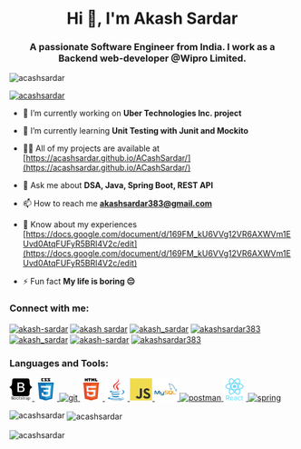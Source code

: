 <h1 align="center">Hi 👋, I'm Akash Sardar</h1>
<h3 align="center">A passionate Software Engineer from India. I work as a Backend web-developer @Wipro Limited.</h3>

<p align="left"> <img src="https://komarev.com/ghpvc/?username=acashsardar&label=Profile%20views&color=0eb421&style=flat" alt="acashsardar" /> </p>

<p align="left"> <a href="https://github.com/ryo-ma/github-profile-trophy"><img src="https://github-profile-trophy.vercel.app/?username=acashsardar" alt="acashsardar" /></a> </p>

- 🔭 I’m currently working on **Uber Technologies Inc. project**

- 🌱 I’m currently learning **Unit Testing with Junit and Mockito**

- 👨‍💻 All of my projects are available at [https://acashsardar.github.io/ACashSardar/](https://acashsardar.github.io/ACashSardar/)

- 💬 Ask me about **DSA, Java, Spring Boot, REST API**

- 📫 How to reach me **akashsardar383@gmail.com**

- 📄 Know about my experiences [https://docs.google.com/document/d/169FM_kU6VVg12VR6AXWVm1EUvd0AtqFUFyR5BRl4V2c/edit](https://docs.google.com/document/d/169FM_kU6VVg12VR6AXWVm1EUvd0AtqFUFyR5BRl4V2c/edit)

- ⚡ Fun fact **My life is boring 😔**

<h3 align="left">Connect with me:</h3>
<p align="left">
<a href="https://linkedin.com/in/akash-sardar" target="blank"><img align="center" src="https://raw.githubusercontent.com/rahuldkjain/github-profile-readme-generator/master/src/images/icons/Social/linked-in-alt.svg" alt="akash-sardar" height="30" width="40" /></a>
<a href="https://www.youtube.com/c/akash sardar" target="blank"><img align="center" src="https://raw.githubusercontent.com/rahuldkjain/github-profile-readme-generator/master/src/images/icons/Social/youtube.svg" alt="akash sardar" height="30" width="40" /></a>
<a href="https://www.codechef.com/users/akash_sardar" target="blank"><img align="center" src="https://cdn.jsdelivr.net/npm/simple-icons@3.1.0/icons/codechef.svg" alt="akash_sardar" height="30" width="40" /></a>
<a href="https://www.hackerrank.com/akashsardar383" target="blank"><img align="center" src="https://raw.githubusercontent.com/rahuldkjain/github-profile-readme-generator/master/src/images/icons/Social/hackerrank.svg" alt="akashsardar383" height="30" width="40" /></a>
<a href="https://codeforces.com/profile/akash_sardar" target="blank"><img align="center" src="https://raw.githubusercontent.com/rahuldkjain/github-profile-readme-generator/master/src/images/icons/Social/codeforces.svg" alt="akash_sardar" height="30" width="40" /></a>
<a href="https://www.leetcode.com/akash-sardar" target="blank"><img align="center" src="https://raw.githubusercontent.com/rahuldkjain/github-profile-readme-generator/master/src/images/icons/Social/leet-code.svg" alt="akash-sardar" height="30" width="40" /></a>
<a href="https://auth.geeksforgeeks.org/user/akashsardar383" target="blank"><img align="center" src="https://raw.githubusercontent.com/rahuldkjain/github-profile-readme-generator/master/src/images/icons/Social/geeks-for-geeks.svg" alt="akashsardar383" height="30" width="40" /></a>
</p>

<h3 align="left">Languages and Tools:</h3>
<p align="left"> <a href="https://getbootstrap.com" target="_blank" rel="noreferrer"> <img src="https://raw.githubusercontent.com/devicons/devicon/master/icons/bootstrap/bootstrap-plain-wordmark.svg" alt="bootstrap" width="40" height="40"/> </a> <a href="https://www.w3schools.com/css/" target="_blank" rel="noreferrer"> <img src="https://raw.githubusercontent.com/devicons/devicon/master/icons/css3/css3-original-wordmark.svg" alt="css3" width="40" height="40"/> </a> <a href="https://git-scm.com/" target="_blank" rel="noreferrer"> <img src="https://www.vectorlogo.zone/logos/git-scm/git-scm-icon.svg" alt="git" width="40" height="40"/> </a> <a href="https://www.w3.org/html/" target="_blank" rel="noreferrer"> <img src="https://raw.githubusercontent.com/devicons/devicon/master/icons/html5/html5-original-wordmark.svg" alt="html5" width="40" height="40"/> </a> <a href="https://www.java.com" target="_blank" rel="noreferrer"> <img src="https://raw.githubusercontent.com/devicons/devicon/master/icons/java/java-original.svg" alt="java" width="40" height="40"/> </a> <a href="https://developer.mozilla.org/en-US/docs/Web/JavaScript" target="_blank" rel="noreferrer"> <img src="https://raw.githubusercontent.com/devicons/devicon/master/icons/javascript/javascript-original.svg" alt="javascript" width="40" height="40"/> </a> <a href="https://www.mysql.com/" target="_blank" rel="noreferrer"> <img src="https://raw.githubusercontent.com/devicons/devicon/master/icons/mysql/mysql-original-wordmark.svg" alt="mysql" width="40" height="40"/> </a> <a href="https://postman.com" target="_blank" rel="noreferrer"> <img src="https://www.vectorlogo.zone/logos/getpostman/getpostman-icon.svg" alt="postman" width="40" height="40"/> </a> <a href="https://reactjs.org/" target="_blank" rel="noreferrer"> <img src="https://raw.githubusercontent.com/devicons/devicon/master/icons/react/react-original-wordmark.svg" alt="react" width="40" height="40"/> </a> <a href="https://spring.io/" target="_blank" rel="noreferrer"> <img src="https://www.vectorlogo.zone/logos/springio/springio-icon.svg" alt="spring" width="40" height="40"/> </a> </p>

<p><img align="left" src="https://github-readme-stats.vercel.app/api/top-langs?username=acashsardar&show_icons=true&locale=en&layout=compact" alt="acashsardar" /></p>

<p>&nbsp;<img align="center" src="https://github-readme-stats.vercel.app/api?username=acashsardar&show_icons=true&locale=en" alt="acashsardar" /></p>

<p><img align="center" src="https://github-readme-streak-stats.herokuapp.com/?user=acashsardar&" alt="acashsardar" /></p>
